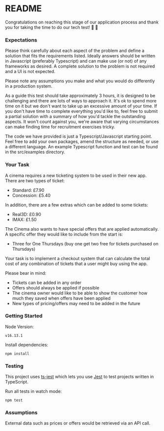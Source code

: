 # README

Congratulations on reaching this stage of our application process and thank you for taking the time to do our tech test! 🍕 🎉

### Expectations

Please think carefully about each aspect of the problem and define a solution that fits the requirements listed. Ideally answers should be written in Javascript (preferably Typescript) and can make use (or not) of any frameworks as desired. A complete solution to the problem is not required and a UI is not expected.

Please note any assumptions you make and what you would do differently in a production system.

As a guide this test should take approximately 3 hours, it is designed to be challenging and there are lots of ways to approach it. It's ok to spend more time on it but we don't want to take up an excessive amount of your time. If you don't have time to complete everything you'd like to, feel free to submit a partial solution with a summary of how you'd tackle the outstanding aspects. It won't count against you, we're aware that varying circumstances can make finding time for recruitment exercises tricky.

The code we have provided is just a Typescript/Javascript starting point. Feel free to add your own packages, amend the structure as needed, or use a different language. An example Typescript function and test can be found in the src/examples directory.

### Your Task

A cinema requires a new ticketing system to be used in their new app. There are two
types of ticket:

- Standard: £7.90
- Concession: £5.40

In addition, there are a few extras which can be added to some tickets:

- Real3D: £0.90
- IMAX: £1.50

The Cinema also wants to have special offers that are applied automatically. A specific offer
they would like to include from the start is:

- Three for One Thursdays (buy one get two free for tickets purchased on Thursdays)

Your task is to implement a checkout system that can calculate the total cost of any combination of tickets that a user might buy using the app.

Please bear in mind:

- Tickets can be added in any order
- Offers should always be applied if possible
- The cinema owner would like to be able to show the customer how much they saved when offers have been applied
- New types of pricing/offers may need to be added in the future

### Getting Started

Node Version:

```
v16.13.1
```

Install dependencies:

```shell
npm install
```

### Testing

This project uses [ts-jest](https://github.com/kulshekhar/ts-jest) which lets you use [Jest](https://jestjs.io/docs/getting-started) to test projects written in TypeScript.

Run all tests in watch mode:

```shell
npm test
```

### Assumptions

External data such as prices or offers would be retrieved via an API call.
